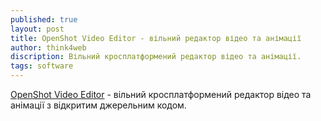 ```yaml
---
published: true
layout: post
title: OpenShot Video Editor - вільний редактор відео та анімації
author: think4web
discription: Вільний кросплатформений редактор відео та анімації.
tags: software
---
```


[OpenShot Video Editor](https://github.com/OpenShot/openshot-qt) - вільний кросплатформений редактор відео та анімації з відкритим джерельним кодом.
